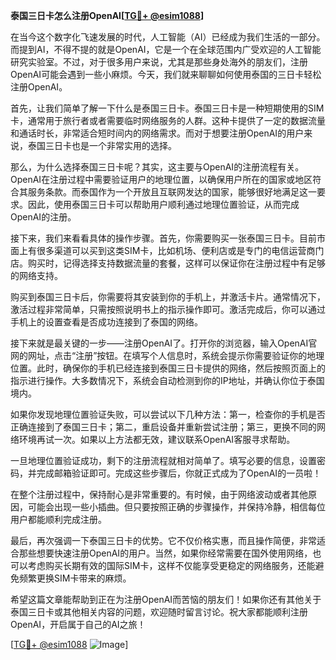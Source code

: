 **泰国三日卡怎么注册OpenAI[[TG💪+ @esim1088](https://t.me/s/esim1088)]**

在当今这个数字化飞速发展的时代，人工智能（AI）已经成为我们生活的一部分。而提到AI，不得不提的就是OpenAI，它是一个在全球范围内广受欢迎的人工智能研究实验室。不过，对于很多用户来说，尤其是那些身处海外的朋友们，注册OpenAI可能会遇到一些小麻烦。今天，我们就来聊聊如何使用泰国的三日卡轻松注册OpenAI。

首先，让我们简单了解一下什么是泰国三日卡。泰国三日卡是一种短期使用的SIM卡，通常用于旅行者或者需要临时网络服务的人群。这种卡提供了一定的数据流量和通话时长，非常适合短时间内的网络需求。而对于想要注册OpenAI的用户来说，泰国三日卡也是一个非常实用的选择。

那么，为什么选择泰国三日卡呢？其实，这主要与OpenAI的注册流程有关。OpenAI在注册过程中需要验证用户的地理位置，以确保用户所在的国家或地区符合其服务条款。而泰国作为一个开放且互联网发达的国家，能够很好地满足这一要求。因此，使用泰国三日卡可以帮助用户顺利通过地理位置验证，从而完成OpenAI的注册。

接下来，我们来看看具体的操作步骤。首先，你需要购买一张泰国三日卡。目前市面上有很多渠道可以买到这类SIM卡，比如机场、便利店或是专门的电信运营商门店。购买时，记得选择支持数据流量的套餐，这样可以保证你在注册过程中有足够的网络支持。

购买到泰国三日卡后，你需要将其安装到你的手机上，并激活卡片。通常情况下，激活过程非常简单，只需按照说明书上的指示操作即可。激活完成后，你可以通过手机上的设置查看是否成功连接到了泰国的网络。

接下来就是最关键的一步——注册OpenAI了。打开你的浏览器，输入OpenAI官网的网址，点击“注册”按钮。在填写个人信息时，系统会提示你需要验证你的地理位置。此时，确保你的手机已经连接到泰国三日卡提供的网络，然后按照页面上的指示进行操作。大多数情况下，系统会自动检测到你的IP地址，并确认你位于泰国境内。

如果你发现地理位置验证失败，可以尝试以下几种方法：第一，检查你的手机是否正确连接到了泰国三日卡；第二，重启设备并重新尝试注册；第三，更换不同的网络环境再试一次。如果以上方法都无效，建议联系OpenAI客服寻求帮助。

一旦地理位置验证成功，剩下的注册流程就相对简单了。填写必要的信息，设置密码，并完成邮箱验证即可。完成这些步骤后，你就正式成为了OpenAI的一员啦！

在整个注册过程中，保持耐心是非常重要的。有时候，由于网络波动或者其他原因，可能会出现一些小插曲。但只要按照正确的步骤操作，并保持冷静，相信每位用户都能顺利完成注册。

最后，再次强调一下泰国三日卡的优势。它不仅价格实惠，而且操作简便，非常适合那些想要快速注册OpenAI的用户。当然，如果你经常需要在国外使用网络，也可以考虑购买长期有效的国际SIM卡，这样不仅能享受更稳定的网络服务，还能避免频繁更换SIM卡带来的麻烦。

希望这篇文章能帮助到正在为注册OpenAI而苦恼的朋友们！如果你还有其他关于泰国三日卡或其他相关内容的问题，欢迎随时留言讨论。祝大家都能顺利注册OpenAI，开启属于自己的AI之旅！

[[TG💪+ @esim1088](https://t.me/s/esim1088) ![Image](https://i.postimg.cc/4NQfJmqS/Snipaste-2025-05-13-00-14-12.png)]